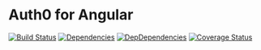 # Auth0 for Angular
[![Build Status](https://travis-ci.org/frederikprijck/angular-auth0.svg?branch=master)](https://travis-ci.org/frederikprijck/angular-auth0)
[![Dependencies](https://david-dm.org/frederikprijck/angular-auth0/status.svg)](https://david-dm.org/frederikprijck/angular-auth0)
[![DepDependencies](https://david-dm.org/frederikprijck/angular-auth0/dev-status.svg)](https://david-dm.org/frederikprijck/angular-auth0?type=dev)
[![Coverage Status](https://coveralls.io/repos/github/frederikprijck/angular-auth0/badge.svg?branch=master)](https://coveralls.io/github/frederikprijck/angular-auth0?branch=master)
